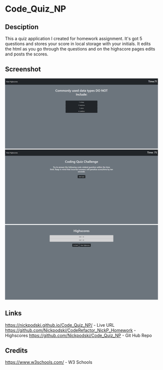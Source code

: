 # Code_Quiz_NP

## Desciption

This a quiz application I created for homework assignment. It's got 5 questions and stores your score in local storage with your initials. It edits the html as you go through the questions and on the highscore pages edits and posts the scores.

## Screenshot


![Website ScreenShot](assets/images/website_default.png)
![Website ScreenShot](assets/images/website_highscores.png)
![Website ScreenShot](assets/images/website_questions.png)


## Links

https://nickpodski.github.io/Code_Quiz_NP/ - Live URL
https://github.com/Nickpodski/CodeRefactor_NickP_Homework - Highscores
https://github.com/Nickpodski/Code_Quiz_NP - Git Hub Repo

## Credits

https://www.w3schools.com/ - W3 Schools

